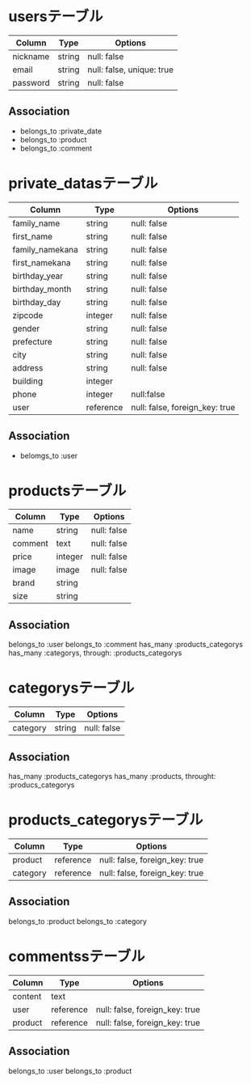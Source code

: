 # usersテーブル
|Column|Type|Options|
|------|----|-------|
|nickname|string|null: false|
|email|string|null: false, unique: true|
|password|string|null: false|
## Association
- belongs_to :private_date
- belongs_to :product
- belongs_to :comment

# private_datasテーブル
|Column|Type|Options|
|------|----|-------|
|family_name|string|null: false|
|first_name|string|null: false|
|family_namekana|string|null: false|
|first_namekana|string|null: false|
|birthday_year|string|null: false|
|birthday_month|string|null: false|
|birthday_day|string|null: false|
|zipcode|integer|null: false|
|gender|string|null: false|
|prefecture|string|null: false|
|city|string|null: false|
|address|string|null: false|
|building|integer||
|phone|integer|null:false|
|user|reference|null: false, foreign_key: true|
## Association
- belomgs_to :user

# productsテーブル
|Column|Type|Options|
|------|----|-------|
|name|string|null: false|
|comment|text|null: false|
|price|integer|null: false|
|image|image|null: false|
|brand|string||
|size|string||
## Association
belongs_to :user
belongs_to :comment
has_many :products_categorys
has_many :categorys, through: :products_categorys

# categorysテーブル
|Column|Type|Options|
|------|----|-------|
|category|string|null: false|
## Association
has_many :products_categorys
has_many :products, throught: :producs_categorys

# products_categorysテーブル
|Column|Type|Options|
|------|----|-------|
|product|reference|null: false, foreign_key: true|
|category|reference|null: false, foreign_key: true|
## Association
belongs_to :product
belongs_to :category

# commentssテーブル
|Column|Type|Options|
|------|----|-------|
|content|text||
|user|reference|null: false, foreign_key: true|
|product|reference|null: false, foreign_key: true|
## Association
belongs_to :user
belongs_to :product
